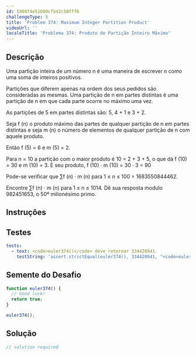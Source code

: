 ```yaml
---
id: 5900f4e51000cf542c50fff6
challengeType: 5
title: 'Problem 374: Maximum Integer Partition Product'
videoUrl: ''
localeTitle: 'Problema 374: Produto de Partição Inteiro Máximo'
---
```


## Descrição
<section id="description"> Uma partição inteira de um número n é uma maneira de escrever n como uma soma de inteiros positivos. <p> Partições que diferem apenas na ordem dos seus pedidos são consideradas as mesmas. Uma partição de n em partes distintas é uma partição de n em que cada parte ocorre no máximo uma vez. </p><p> As partições de 5 em partes distintas são: 5, 4 + 1 e 3 + 2. </p><p> Seja f (n) o produto máximo das partes de qualquer partição de n em partes distintas e seja m (n) o número de elementos de qualquer partição de n com aquele produto. </p><p> Então f (5) = 6 e m (5) = 2. </p><p> Para n = 10 a partição com o maior produto é 10 = 2 + 3 + 5, o que dá f (10) = 30 e m (10) = 3. E seu produto, f (10) · m (10) = 30 · 3 = 90 </p><p> Pode-se verificar que ∑f (n) · m (n) para 1 ≤ n ≤ 100 = 1683550844462. </p><p> Encontre ∑f (n) · m (n) para 1 ≤ n ≤ 1014. Dê sua resposta modulo 982451653, o 50º milionésimo primo. </p></section>

## Instruções
<section id="instructions">
</section>

## Testes
<section id='tests'>

```yml
tests:
  - text: <code>euler374()</code> deve retornar 334420941.
    testString: 'assert.strictEqual(euler374(), 334420941, "<code>euler374()</code> should return 334420941.");'

```

</section>

## Semente do Desafio
<section id='challengeSeed'>

<div id='js-seed'>

```js
function euler374() {
  // Good luck!
  return true;
}

euler374();

```

</div>



</section>

## Solução
<section id='solution'>

```js
// solution required
```
</section>
